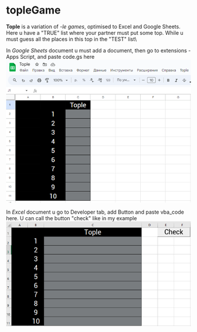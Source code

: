 # topleGame
**Tople** is a variation of *-le games*, optimised to Excel and Google Sheets. Here u have a "TRUE" list where your partner must put some top. While u must guess all the places in this top in the "TEST" list\

In *Google Sheets* document u must add a document, then go to extensions - Apps Script, and paste code.gs here\
![The look of the app in Google Sheets](/gs_pic.PNG "The look of the app in Google Sheets")

In *Excel* document u go to Developer tab, add Button and paste vba_code here. U can call the button "check" like in my example\
![The look of the app in Excel](/vba_pic.PNG "The look of the app in Excel")
